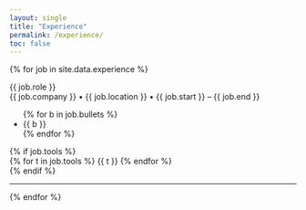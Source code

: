 ```yaml
---
layout: single
title: "Experience"
permalink: /experience/
toc: false
---
```


{% for job in site.data.experience %}
<div class="exp-item" id="{{ job.slug | default: job.company | slugify }}">
  <div class="exp-role">{{ job.role }}</div>
  <div class="exp-meta">{{ job.company }} • {{ job.location }} • {{ job.start }} – {{ job.end }}</div>
  <ul class="compact-list">
    {% for b in job.bullets %}
    <li>{{ b }}</li>
    {% endfor %}
  </ul>
  {% if job.tools %}
  <div class="badges">
    {% for t in job.tools %}
    <span>{{ t }}</span>
    {% endfor %}
  </div>
  {% endif %}
</div>
<hr/>
{% endfor %}

